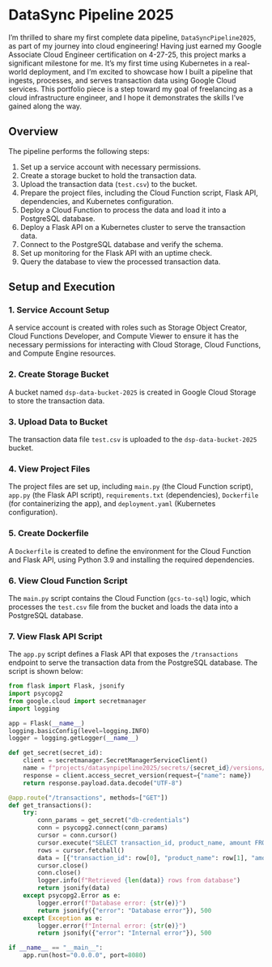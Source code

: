 # DataSync Pipeline 2025

I’m thrilled to share my first complete data pipeline, `DataSyncPipeline2025`, as part of my journey into cloud engineering! Having just earned my Google Associate Cloud Engineer certification on 4-27-25, this project marks a significant milestone for me. It’s my first time using Kubernetes in a real-world deployment, and I’m excited to showcase how I built a pipeline that ingests, processes, and serves transaction data using Google Cloud services. This portfolio piece is a step toward my goal of freelancing as a cloud infrastructure engineer, and I hope it demonstrates the skills I’ve gained along the way.

## Overview

The pipeline performs the following steps:
1. Set up a service account with necessary permissions.
2. Create a storage bucket to hold the transaction data.
3. Upload the transaction data (`test.csv`) to the bucket.
4. Prepare the project files, including the Cloud Function script, Flask API, dependencies, and Kubernetes configuration.
5. Deploy a Cloud Function to process the data and load it into a PostgreSQL database.
6. Deploy a Flask API on a Kubernetes cluster to serve the transaction data.
7. Connect to the PostgreSQL database and verify the schema.
8. Set up monitoring for the Flask API with an uptime check.
9. Query the database to view the processed transaction data.

## Setup and Execution

### 1. Service Account Setup
A service account is created with roles such as Storage Object Creator, Cloud Functions Developer, and Compute Viewer to ensure it has the necessary permissions for interacting with Cloud Storage, Cloud Functions, and Compute Engine resources.

### 2. Create Storage Bucket
A bucket named `dsp-data-bucket-2025` is created in Google Cloud Storage to store the transaction data.

### 3. Upload Data to Bucket
The transaction data file `test.csv` is uploaded to the `dsp-data-bucket-2025` bucket.

### 4. View Project Files
The project files are set up, including `main.py` (the Cloud Function script), `app.py` (the Flask API script), `requirements.txt` (dependencies), `Dockerfile` (for containerizing the app), and `deployment.yaml` (Kubernetes configuration).

### 5. Create Dockerfile
A `Dockerfile` is created to define the environment for the Cloud Function and Flask API, using Python 3.9 and installing the required dependencies.

### 6. View Cloud Function Script
The `main.py` script contains the Cloud Function (`gcs-to-sql`) logic, which processes the `test.csv` file from the bucket and loads the data into a PostgreSQL database.

### 7. View Flask API Script
The `app.py` script defines a Flask API that exposes the `/transactions` endpoint to serve the transaction data from the PostgreSQL database. The script is shown below:

```python
from flask import Flask, jsonify
import psycopg2
from google.cloud import secretmanager
import logging

app = Flask(__name__)
logging.basicConfig(level=logging.INFO)
logger = logging.getLogger(__name__)

def get_secret(secret_id):
    client = secretmanager.SecretManagerServiceClient()
    name = f"projects/datasynpipeline2025/secrets/{secret_id}/versions/latest"
    response = client.access_secret_version(request={"name": name})
    return response.payload.data.decode("UTF-8")

@app.route("/transactions", methods=["GET"])
def get_transactions():
    try:
        conn_params = get_secret("db-credentials")
        conn = psycopg2.connect(conn_params)
        cursor = conn.cursor()
        cursor.execute("SELECT transaction_id, product_name, amount FROM transactions")
        rows = cursor.fetchall()
        data = [{"transaction_id": row[0], "product_name": row[1], "amount": float(row[2])} for row in rows]
        cursor.close()
        conn.close()
        logger.info(f"Retrieved {len(data)} rows from database")
        return jsonify(data)
    except psycopg2.Error as e:
        logger.error(f"Database error: {str(e)}")
        return jsonify({"error": "Database error"}), 500
    except Exception as e:
        logger.error(f"Internal error: {str(e)}")
        return jsonify({"error": "Internal error"}), 500

if __name__ == "__main__":
    app.run(host="0.0.0.0", port=8080)

